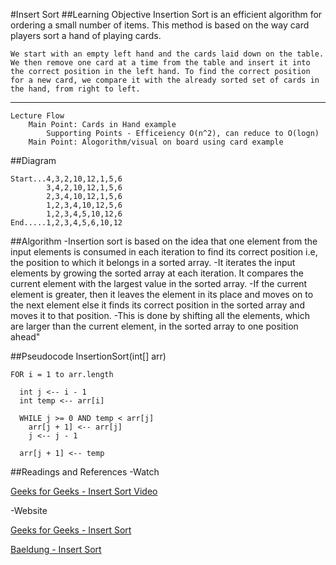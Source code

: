 #Insert Sort
##Learning Objective
    Insertion Sort is an efficient algorithm for ordering a small number of items. This method is based on the way card players sort a hand of playing cards.
    
    We start with an empty left hand and the cards laid down on the table. We then remove one card at a time from the table and insert it into the correct position in the left hand. To find the correct position for a new card, we compare it with the already sorted set of cards in the hand, from right to left.
***
    Lecture Flow
        Main Point: Cards in Hand example
            Supporting Points - Efficeiency O(n^2), can reduce to O(logn)
        Main Point: Alogorithm/visual on board using card example

##Diagram
    
    Start...4,3,2,10,12,1,5,6
            3,4,2,10,12,1,5,6
            2,3,4,10,12,1,5,6
            1,2,3,4,10,12,5,6
            1,2,3,4,5,10,12,6
    End.....1,2,3,4,5,6,10,12
    
    

##Algorithm
    -Insertion sort is based on the idea that one element from the input elements is consumed in each iteration to find its correct position i.e, the position to which it belongs in a sorted array.
    -It iterates the input elements by growing the sorted array at each iteration. It compares the current element with the largest value in the sorted array.
    -If the current element is greater, then it leaves the element in its place and moves on to the next element else it finds its correct position in the sorted array and moves it to that position. 
    -This is done by shifting all the elements, which are larger than the current element, in the sorted array to one position ahead"
    

##Pseudocode
InsertionSort(int[] arr)
  
    FOR i = 1 to arr.length
    
      int j <-- i - 1
      int temp <-- arr[i]
      
      WHILE j >= 0 AND temp < arr[j]
        arr[j + 1] <-- arr[j]
        j <-- j - 1
        
      arr[j + 1] <-- temp

##Readings and References
-Watch

[Geeks for Geeks - Insert Sort Video](https://www.youtube.com/watch?v=OGzPmgsI-pQ)

-Website

[Geeks for Geeks - Insert Sort](https://www.geeksforgeeks.org/insertion-sort/)

[Baeldung - Insert Sort](https://www.baeldung.com/java-insertion-sort)